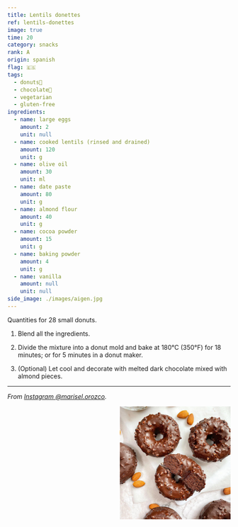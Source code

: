 ```yaml
---
title: Lentils donettes
ref: lentils-donettes
image: true
time: 20
category: snacks
rank: A
origin: spanish
flag: 🇪🇸
tags:
  - donuts🍩
  - chocolate🍫
  - vegetarian
  - gluten-free
ingredients:
  - name: large eggs
    amount: 2
    unit: null
  - name: cooked lentils (rinsed and drained)
    amount: 120
    unit: g
  - name: olive oil
    amount: 30
    unit: ml
  - name: date paste
    amount: 80
    unit: g
  - name: almond flour
    amount: 40
    unit: g
  - name: cocoa powder
    amount: 15
    unit: g
  - name: baking powder
    amount: 4
    unit: g
  - name: vanilla
    amount: null
    unit: null
side_image: ./images/aigen.jpg
---
```


Quantities for 28 small donuts.

1. Blend all the ingredients.
  
2. Divide the mixture into a donut mold and bake at 180°C (350°F) for 18 minutes; or for 5 minutes in a donut maker.

3. (Optional) Let cool and decorate with melted dark chocolate mixed with almond pieces.

---

_From [Instagram @marisel.orozco](https://www.instagram.com/p/Ck8Z8h-DhS1/?igshid=MzRlODBiNWFlZA==)._

<img src="images/lentis_donettes.png" style="width:250px; float:right;"/>
